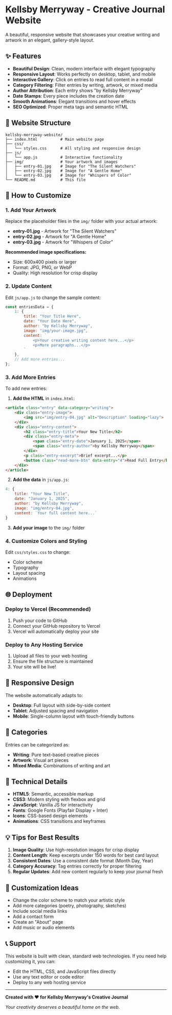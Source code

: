 # Kellsby Merryway - Creative Journal Website

A beautiful, responsive website that showcases your creative writing and artwork in an elegant, gallery-style layout.

## ✨ Features

- **Beautiful Design**: Clean, modern interface with elegant typography
- **Responsive Layout**: Works perfectly on desktop, tablet, and mobile
- **Interactive Gallery**: Click on entries to read full content in a modal
- **Category Filtering**: Filter entries by writing, artwork, or mixed media
- **Author Attribution**: Each entry shows "by Kellsby Merryway"
- **Date Stamps**: Every piece includes the creation date
- **Smooth Animations**: Elegant transitions and hover effects
- **SEO Optimized**: Proper meta tags and semantic HTML

## 🎨 Website Structure

```
kellsby-merryway-website/
├── index.html          # Main website page
├── css/
│   └── styles.css      # All styling and responsive design
├── js/
│   └── app.js          # Interactive functionality
├── img/                # Your artwork and images
│   ├── entry-01.jpg    # Image for "The Silent Watchers"
│   ├── entry-02.jpg    # Image for "A Gentle Home"
│   └── entry-03.jpg    # Image for "Whispers of Color"
└── README.md           # This file
```

## 🚀 How to Customize

### 1. Add Your Artwork
Replace the placeholder files in the `img/` folder with your actual artwork:
- **entry-01.jpg** - Artwork for "The Silent Watchers"
- **entry-02.jpg** - Artwork for "A Gentle Home"  
- **entry-03.jpg** - Artwork for "Whispers of Color"

**Recommended image specifications:**
- Size: 600x400 pixels or larger
- Format: JPG, PNG, or WebP
- Quality: High resolution for crisp display

### 2. Update Content
Edit `js/app.js` to change the sample content:

```javascript
const entriesData = {
    1: {
        title: "Your Title Here",
        date: "Your Date Here",
        author: "by Kellsby Merryway",
        image: "img/your-image.jpg",
        content: `
            <p>Your creative writing content here...</p>
            <p>More paragraphs...</p>
        `
    },
    // Add more entries...
};
```

### 3. Add More Entries
To add new entries:

1. **Add the HTML** in `index.html`:
```html
<article class="entry" data-category="writing">
    <div class="entry-image">
        <img src="img/entry-04.jpg" alt="Description" loading="lazy">
    </div>
    <div class="entry-content">
        <h2 class="entry-title">Your New Title</h2>
        <div class="entry-meta">
            <span class="entry-date">January 1, 2025</span>
            <span class="entry-author">by Kellsby Merryway</span>
        </div>
        <p class="entry-excerpt">Brief excerpt...</p>
        <button class="read-more-btn" data-entry="4">Read Full Entry</button>
    </div>
</article>
```

2. **Add the data** in `js/app.js`:
```javascript
4: {
    title: "Your New Title",
    date: "January 1, 2025",
    author: "by Kellsby Merryway",
    image: "img/entry-04.jpg",
    content: `Your full content here...`
}
```

3. **Add your image** to the `img/` folder

### 4. Customize Colors and Styling
Edit `css/styles.css` to change:
- Color scheme
- Typography
- Layout spacing
- Animations

## 🌐 Deployment

### Deploy to Vercel (Recommended)
1. Push your code to GitHub
2. Connect your GitHub repository to Vercel
3. Vercel will automatically deploy your site

### Deploy to Any Hosting Service
1. Upload all files to your web hosting
2. Ensure the file structure is maintained
3. Your site will be live!

## 📱 Responsive Design

The website automatically adapts to:
- **Desktop**: Full layout with side-by-side content
- **Tablet**: Adjusted spacing and navigation
- **Mobile**: Single-column layout with touch-friendly buttons

## 🎯 Categories

Entries can be categorized as:
- **Writing**: Pure text-based creative pieces
- **Artwork**: Visual art pieces
- **Mixed Media**: Combinations of writing and art

## 🔧 Technical Details

- **HTML5**: Semantic, accessible markup
- **CSS3**: Modern styling with flexbox and grid
- **JavaScript**: Vanilla JS for interactivity
- **Fonts**: Google Fonts (Playfair Display + Inter)
- **Icons**: CSS-based design elements
- **Animations**: CSS transitions and keyframes

## 💡 Tips for Best Results

1. **Image Quality**: Use high-resolution images for crisp display
2. **Content Length**: Keep excerpts under 150 words for best card layout
3. **Consistent Dates**: Use a consistent date format (Month Day, Year)
4. **Category Accuracy**: Tag entries correctly for proper filtering
5. **Regular Updates**: Add new content regularly to keep your journal fresh

## 🎨 Customization Ideas

- Change the color scheme to match your artistic style
- Add more categories (poetry, photography, sketches)
- Include social media links
- Add a contact form
- Create an "About" page
- Add music or audio elements

## 📞 Support

This website is built with clean, standard web technologies. If you need help customizing it, you can:
- Edit the HTML, CSS, and JavaScript files directly
- Use any text editor or code editor
- Deploy to any web hosting service

---

**Created with ❤️ for Kellsby Merryway's Creative Journal**

*Your creativity deserves a beautiful home on the web.*
